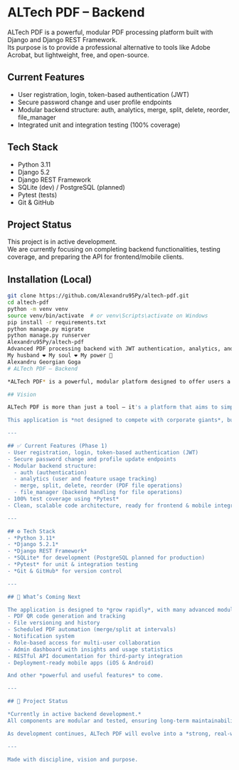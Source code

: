 # ALTech PDF – Backend

ALTech PDF is a powerful, modular PDF processing platform built with Django and Django REST Framework.  
Its purpose is to provide a professional alternative to tools like Adobe Acrobat, but lightweight, free, and open-source.

## Current Features
- User registration, login, token-based authentication (JWT)
- Secure password change and user profile endpoints
- Modular backend structure: auth, analytics, merge, split, delete, reorder, file_manager
- Integrated unit and integration testing (100% coverage)

## Tech Stack
- Python 3.11
- Django 5.2
- Django REST Framework
- SQLite (dev) / PostgreSQL (planned)
- Pytest (tests)
- Git & GitHub

## Project Status
This project is in active development.  
We are currently focusing on completing backend functionalities, testing coverage, and preparing the API for frontend/mobile clients.

## Installation (Local)
```bash
git clone https://github.com/Alexandru95Py/altech-pdf.git
cd altech-pdf
python -m venv venv
source venv/bin/activate  # or venv\Scripts\activate on Windows
pip install -r requirements.txt
python manage.py migrate
python manage.py runserver
Alexandru95Py/altech-pdf
Advanced PDF processing backend with JWT authentication, analytics, and modular API – built with Django & DRF. - Alexandru95Py/altech-pdf
My husband ❤️ My soul ❤️ My power 💪
Alexandru Georgian Goga
# ALTech PDF – Backend

*ALTech PDF* is a powerful, modular platform designed to offer users a complete and efficient solution for PDF file manipulation. The application is built with modern technologies like *Django* and *Django REST Framework*, and it aims to combine performance, flexibility, and ease of use in one unified experience.

## Vision

ALTech PDF is more than just a tool — it's a platform that aims to simplify PDF operations for everyday users, freelancers, and businesses alike. Its purpose is to become a *real, efficient and cost-accessible alternative* for anyone needing professional-grade PDF features without the complexity or high costs often found in other solutions.

This application is *not designed to compete with corporate giants*, but to offer a *well-balanced, pleasant, and scalable experience*, with advanced features that are both powerful and user-friendly. The focus is on real utility, performance, and modularity — everything a user needs, nothing more complicated than necessary.

---

## ✅ Current Features (Phase 1)
- User registration, login, token-based authentication (JWT)
- Secure password change and profile update endpoints
- Modular backend structure:
  - auth (authentication)
  - analytics (user and feature usage tracking)
  - merge, split, delete, reorder (PDF file operations)
  - file_manager (backend handling for file operations)
- 100% test coverage using *Pytest*
- Clean, scalable code architecture, ready for frontend & mobile integration

---

## ⚙️ Tech Stack
- *Python 3.11*
- *Django 5.2.1*
- *Django REST Framework*
- *SQLite* for development (PostgreSQL planned for production)
- *Pytest* for unit & integration testing
- *Git & GitHub* for version control

---

## 🔮 What’s Coming Next

The application is designed to *grow rapidly*, with many advanced modules already planned and in progress, including:
- PDF QR code generation and tracking
- File versioning and history
- Scheduled PDF automation (merge/split at intervals)
- Notification system
- Role-based access for multi-user collaboration
- Admin dashboard with insights and usage statistics
- RESTful API documentation for third-party integration
- Deployment-ready mobile apps (iOS & Android)

And other *powerful and useful features* to come.

---

## 🚀 Project Status

*Currently in active backend development.*  
All components are modular and tested, ensuring long-term maintainability and scalability.

As development continues, ALTech PDF will evolve into a *strong, real-world alternative* for those who need *modern PDF tools* without unnecessary complications or excessive costs.

---

Made with discipline, vision and purpose.
